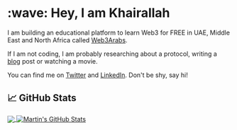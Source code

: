 
<h1 align="left" id="KhairallahA-title">:wave: Hey, I am Khairallah</h1>
  <p>
      I am building an educational platform to learn Web3 for FREE in UAE, Middle East and North Africa called
      <a href="https://web3arabs.com">Web3Arabs</a>.
    </p>
    <p>
      If I am not coding, I am probably researching about a protocol, writing a
      <a href="https://khairallah.hashnode.dev"> blog</a> post or watching a
      movie.
    </p>
    <p>
      You can find me on
      <a href="https://twitter.com/Eng_khairallah1">Twitter</a> and
      <a href="https://www.linkedin.com/in/khairallah-w3a/">LinkedIn</a>. Don't be
      shy, say hi!
    </p>

## &#x1f4c8; GitHub Stats

<a href="https://github.com/KhairallahA/KhairallahA">
  <img align="center" src="https://github-readme-stats.vercel.app/api/top-langs/?username=KhairallahA&hide=java,typescript,javascript,php,html,tex,vue,css,python&title_color=ffffff&text_color=c9cacc&icon_color=2bbc8a&bg_color=1d1f21&langs_count=2" />
</a>
<a href="https://github.com/KhairallahA/KhairallahA">
  <img align="center" src="https://github-readme-stats.vercel.app/api?username=KhairallahA&show_icons=true&line_height=27&count_private=true&title_color=ffffff&text_color=c9cacc&icon_color=2bbc8a&bg_color=1d1f21" alt="Martin's GitHub Stats" />
</a>
